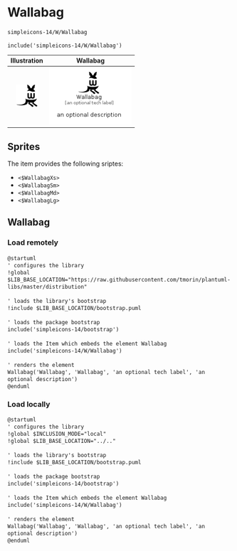 # Wallabag


```text
simpleicons-14/W/Wallabag
```

```text
include('simpleicons-14/W/Wallabag')
```



| Illustration | Wallabag |
| :---: | :---: |
| ![illustration for Illustration](../../simpleicons-14/W/Wallabag.png) | ![illustration for Wallabag](../../simpleicons-14/W/Wallabag.Local.png) |



## Sprites
The item provides the following sriptes:

- `<$WallabagXs>`
- `<$WallabagSm>`
- `<$WallabagMd>`
- `<$WallabagLg>`





## Wallabag

### Load remotely
```plantuml
@startuml
' configures the library
!global $LIB_BASE_LOCATION="https://raw.githubusercontent.com/tmorin/plantuml-libs/master/distribution"

' loads the library's bootstrap
!include $LIB_BASE_LOCATION/bootstrap.puml

' loads the package bootstrap
include('simpleicons-14/bootstrap')

' loads the Item which embeds the element Wallabag
include('simpleicons-14/W/Wallabag')

' renders the element
Wallabag('Wallabag', 'Wallabag', 'an optional tech label', 'an optional description')
@enduml
```

### Load locally
```plantuml
@startuml
' configures the library
!global $INCLUSION_MODE="local"
!global $LIB_BASE_LOCATION="../.."

' loads the library's bootstrap
!include $LIB_BASE_LOCATION/bootstrap.puml

' loads the package bootstrap
include('simpleicons-14/bootstrap')

' loads the Item which embeds the element Wallabag
include('simpleicons-14/W/Wallabag')

' renders the element
Wallabag('Wallabag', 'Wallabag', 'an optional tech label', 'an optional description')
@enduml
```

